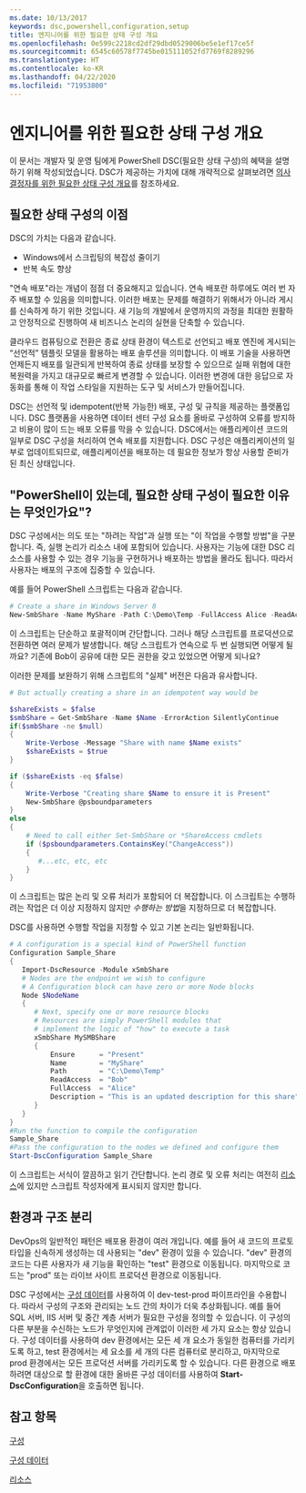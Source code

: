 ```yaml
---
ms.date: 10/13/2017
keywords: dsc,powershell,configuration,setup
title: 엔지니어를 위한 필요한 상태 구성 개요
ms.openlocfilehash: 0e599c2218cd2df29dbd0529006be5e1ef17ce5f
ms.sourcegitcommit: 6545c60578f7745be015111052fd7769f8289296
ms.translationtype: HT
ms.contentlocale: ko-KR
ms.lasthandoff: 04/22/2020
ms.locfileid: "71953800"
---
```

# <a name="desired-state-configuration-overview-for-engineers"></a>엔지니어를 위한 필요한 상태 구성 개요

이 문서는 개발자 및 운영 팀에게 PowerShell DSC(필요한 상태 구성)의 혜택을 설명하기 위해 작성되었습니다.
DSC가 제공하는 가치에 대해 개략적으로 살펴보려면 [의사 결정자를 위한 필요한 상태 구성 개요](decisionMaker.md)를 참조하세요.

## <a name="benefits-of-desired-state-configuration"></a>필요한 상태 구성의 이점

DSC의 가치는 다음과 같습니다.

- Windows에서 스크립팅의 복잡성 줄이기
- 반복 속도 향상

"연속 배포"라는 개념이 점점 더 중요해지고 있습니다.
연속 배포란 하루에도 여러 번 자주 배포할 수 있음을 의미합니다.
이러한 배포는 문제를 해결하기 위해서가 아니라 게시를 신속하게 하기 위한 것입니다.
새 기능의 개발에서 운영까지의 과정을 최대한 원활하고 안정적으로 진행하여 새 비즈니스 논리의 실현을 단축할 수 있습니다.

클라우드 컴퓨팅으로 전환은 종료 상태 환경이 텍스트로 선언되고 배포 엔진에 게시되는 “선언적” 템플릿 모델을 활용하는 배포 솔루션을 의미합니다.
이 배포 기술을 사용하면 언제든지 배포를 일관되게 반복하여 종료 상태를 보장할 수 있으므로 실패 위협에 대한 복원력을 가지고 대규모로 빠르게 변경할 수 있습니다.
이러한 변경에 대한 응답으로 자동화를 통해 이 작업 스타일을 지원하는 도구 및 서비스가 만들어집니다.

DSC는 선언적 및 idempotent(반복 가능한) 배포, 구성 및 규칙을 제공하는 플랫폼입니다.
DSC 플랫폼을 사용하면 데이터 센터 구성 요소를 올바로 구성하여 오류를 방지하고 비용이 많이 드는 배포 오류를 막을 수 있습니다.
DSC에서는 애플리케이션 코드의 일부로 DSC 구성을 처리하여 연속 배포를 지원합니다.
DSC 구성은 애플리케이션의 일부로 업데이트되므로, 애플리케이션을 배포하는 데 필요한 정보가 항상 사용할 준비가 된 최신 상태입니다.

## <a name="i-have-powershell-why-do-i-need-desired-state-configuration"></a>"PowerShell이 있는데, 필요한 상태 구성이 필요한 이유는 무엇인가요"?

DSC 구성에서는 의도 또는 "하려는 작업"과 실행 또는 "이 작업을 수행할 방법"을 구분합니다.
즉, 실행 논리가 리소스 내에 포함되어 있습니다.
사용자는 기능에 대한 DSC 리소스를 사용할 수 있는 경우 기능을 구현하거나 배포하는 방법을 몰라도 됩니다.
따라서 사용자는 배포의 구조에 집중할 수 있습니다.

예를 들어 PowerShell 스크립트는 다음과 같습니다.
```powershell
# Create a share in Windows Server 8
New-SmbShare -Name MyShare -Path C:\Demo\Temp -FullAccess Alice -ReadAccess Bob
```
이 스크립트는 단순하고 포괄적이며 간단합니다.
그러나 해당 스크립트를 프로덕션으로 전환하면 여러 문제가 발생합니다.
해당 스크립트가 연속으로 두 번 실행되면 어떻게 될까요?
기존에 Bob이 공유에 대한 모든 권한을 갖고 있었으면 어떻게 되나요?

이러한 문제를 보완하기 위해 스크립트의 "실제" 버전은 다음과 유사합니다.
```powershell
# But actually creating a share in an idempotent way would be

$shareExists = $false
$smbShare = Get-SmbShare -Name $Name -ErrorAction SilentlyContinue
if($smbShare -ne $null)
{
    Write-Verbose -Message "Share with name $Name exists"
    $shareExists = $true
}

if ($shareExists -eq $false)
{
    Write-Verbose "Creating share $Name to ensure it is Present"
    New-SmbShare @psboundparameters
}
else
{
    # Need to call either Set-SmbShare or *ShareAccess cmdlets
    if ($psboundparameters.ContainsKey("ChangeAccess"))
    {
       #...etc, etc, etc
    }
}
```

이 스크립트는 많은 논리 및 오류 처리가 포함되어 더 복잡합니다.
이 스크립트는 수행하려는 작업은 더 이상 지정하지 않지만 *수행하는 방법*을 지정하므로 더 복잡합니다.

DSC를 사용하면 수행할 작업을 지정할 수 있고 기본 논리는 일반화됩니다.

```powershell
# A configuration is a special kind of PowerShell function
Configuration Sample_Share
{
   Import-DscResource -Module xSmbShare
   # Nodes are the endpoint we wish to configure
   # A Configuration block can have zero or more Node blocks
   Node $NodeName
   {
      # Next, specify one or more resource blocks
      # Resources are simply PowerShell modules that
      # implement the logic of "how" to execute a task
      xSmbShare MySMBShare
      {
          Ensure      = "Present"
          Name        = "MyShare"
          Path        = "C:\Demo\Temp"
          ReadAccess  = "Bob"
          FullAccess  = "Alice"
          Description = "This is an updated description for this share"
      }
   }
}
#Run the function to compile the configuration
Sample_Share
#Pass the configuration to the nodes we defined and configure them
Start-DscConfiguration Sample_Share
```

이 스크립트는 서식이 깔끔하고 읽기 간단합니다.
논리 경로 및 오류 처리는 여전히 [리소스](../resources/resources.md)에 있지만 스크립트 작성자에게 표시되지 않지만 합니다.

## <a name="separating-environment-from-structure"></a>환경과 구조 분리

DevOps의 일반적인 패턴은 배포용 환경이 여러 개입니다.
예를 들어 새 코드의 프로토타입을 신속하게 생성하는 데 사용되는 "dev" 환경이 있을 수 있습니다.
"dev" 환경의 코드는 다른 사용자가 새 기능을 확인하는 "test" 환경으로 이동됩니다.
마지막으로 코드는 "prod" 또는 라이브 사이트 프로덕션 환경으로 이동됩니다.

DSC 구성에서는 [구성 데이터](../configurations/configData.md)를 사용하여 이 dev-test-prod 파이프라인을 수용합니다.
따라서 구성의 구조와 관리되는 노드 간의 차이가 더욱 추상화됩니다.
예를 들어 SQL 서버, IIS 서버 및 중간 계층 서버가 필요한 구성을 정의할 수 있습니다.
이 구성의 다른 부분을 수신하는 노드가 무엇인지에 관계없이 이러한 세 가지 요소는 항상 있습니다.
구성 데이터를 사용하여 dev 환경에서는 모든 세 개 요소가 동일한 컴퓨터를 가리키도록 하고, test 환경에서는 세 요소를 세 개의 다른 컴퓨터로 분리하고, 마지막으로 prod 환경에서는 모든 프로덕션 서버를 가리키도록 할 수 있습니다.
다른 환경으로 배포하려면 대상으로 할 환경에 대한 올바른 구성 데이터를 사용하여 **Start-DscConfiguration**을 호출하면 됩니다.

## <a name="see-also"></a>참고 항목

[구성](../configurations/configurations.md)

[구성 데이터](../configurations/configData.md)

[리소스](../resources/resources.md)
